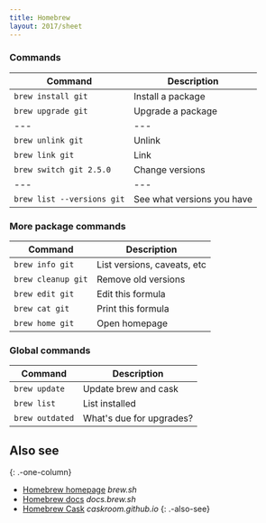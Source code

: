 ```yaml
---
title: Homebrew
layout: 2017/sheet
---
```


### Commands

| Command                    | Description                 |
| ---                        | ---                         |
| `brew install git`         | Install a package           |
| `brew upgrade git`         | Upgrade a package           |
| ---                        | ---                         |
| `brew unlink git`          | Unlink                      |
| `brew link git`            | Link                        |
| `brew switch git 2.5.0`    | Change versions             |
| ---                        | ---                         |
| `brew list --versions git` | See what versions you have  |

### More package commands

| Command                    | Description                 |
| ---                        | ---                         |
| `brew info git`            | List versions, caveats, etc |
| `brew cleanup git`         | Remove old versions         |
| `brew edit git`            | Edit this formula           |
| `brew cat git`             | Print this formula          |
| `brew home git`            | Open homepage               |

### Global commands

| Command         | Description              |
| ---             | ---                      |
| `brew update`   | Update brew and cask     |
| `brew list`     | List installed           |
| `brew outdated` | What's due for upgrades? |

## Also see
{: .-one-column}

* [Homebrew homepage](https://brew.sh/) _brew.sh_
* [Homebrew docs](https://docs.brew.sh) _docs.brew.sh_
* [Homebrew Cask](https://caskroom.github.io/) _caskroom.github.io_
{: .-also-see}
